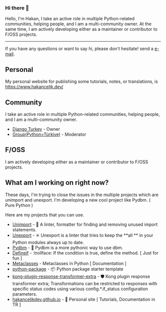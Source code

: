 ### Hi there 👋

Hello, I'm Hakan, I take an active role in multiple Python-related communities, helping
people, and I am a multi-community owner. At the same time, I am actively developing
either as a maintainer or contributor to F/OSS projects.

---

If you have any questions or want to say hi, please don't hesitate! send a
[e-mail](hakancelikdev@gmail.com).

## Personal

My personal website for publishing some tutorials, notes, or translations, is
https://www.hakancelik.dev/

## Community

I take an active role in multiple Python-related communities, helping people, and I am a
multi-community owner.

- [Django Turkey](https://t.me/django_turkey) - Owner
- [Group(Python=Türkiye)](https://t.me/py_turkiye) - Moderator

## F/OSS

I am actively developing either as a maintainer or contributor to F/OSS projects.

## What am I working on right now?

These days, I'm trying to close the issues in the multiple projects which are unimport
and unexport. I'm developing a new cool project like Pydbm. ( Pure Python )

Here are my projects that you can use.

- [Unimport](https://github.com/hakancelikdev/unimport) - :rocket: A linter, formatter
  for finding and removing unused import statements.
- [Unexport](https://github.com/hakancelikdev/unexport) - :eight_spoked_asterisk:
  Unexport is a linter that tries to keep the **all ** in your Python modules always up
  to date.
- [Pydbm](https://github.com/hakancelikdev/pydbm) - :balloon: Pydbm is a more pythonic
  way to use dbm.
- [Defineif](https://github.com/hakancelikdev/defineif) - :trollface: If the condition
  is true, define the method. [ Just for fun ]
- [Metaclasses](https://github.com/hakancelikdev/metaclasses) - Metaclasses in Python [
  Documentation ]
- [python-package](https://github.com/hakancelikdev/python-package) - :package: Python
  package starter template
- [kong-plugin-response-transformer-extra](https://github.com/hakancelikdev/kong-plugin-response-transformer-extra) -
  :shield: Kong plugin response transformer extra; Transformations can be restricted to
  responses with specific status codes using various config.\*.if_status configuration
  parameters.
- [hakancelikdev.github.io](https://github.com/hakancelikdev/hakancelikdev.github.io) -
  :book: Personal site [ Tutorials, Documentation in TR ]
